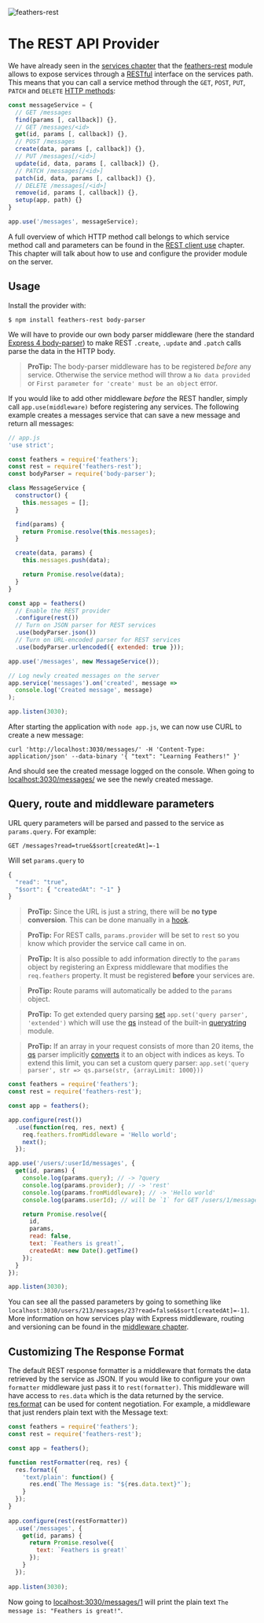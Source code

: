 ![feathers-rest](/img/header-provider-rest.jpg)

# The REST API Provider

We have already seen in the [services chapter](../services/readme.md) that the [feathers-rest](https://github.com/feathersjs/feathers-rest) module allows to expose services through a [RESTful](https://en.wikipedia.org/wiki/Representational_state_transfer) interface on the services path. This means that you can call a service method through the `GET`, `POST`, `PUT`, `PATCH` and `DELETE` [HTTP methods](https://en.wikipedia.org/wiki/Hypertext_Transfer_Protocol):

```js
const messageService = {
  // GET /messages
  find(params [, callback]) {},
  // GET /messages/<id>
  get(id, params [, callback]) {},
  // POST /messages
  create(data, params [, callback]) {},
  // PUT /messages[/<id>]
  update(id, data, params [, callback]) {},
  // PATCH /messages[/<id>]
  patch(id, data, params [, callback]) {},
  // DELETE /messages[/<id>]
  remove(id, params [, callback]) {},
  setup(app, path) {}
}

app.use('/messages', messageService);
```

A full overview of which HTTP method call belongs to which service method call and parameters can be found in the [REST client use](../clients/rest.md) chapter. This chapter will talk about how to use and configure the provider module on the server.

## Usage

Install the provider with:

```
$ npm install feathers-rest body-parser
```

We will have to provide our own body parser middleware (here the standard [Express 4 body-parser](https://github.com/expressjs/body-parser)) to make REST `.create`, `.update` and `.patch` calls parse the data in the HTTP body.

> **ProTip:** The body-parser middleware has to be registered _before_ any service. Otherwise the service method will throw a `No data provided` or `First parameter for 'create' must be an object` error.

If you would like to add other middleware _before_ the REST handler, simply call `app.use(middleware)` before registering any services. The following example creates a messages service that can save a new message and return all messages:

```js
// app.js
'use strict';

const feathers = require('feathers');
const rest = require('feathers-rest');
const bodyParser = require('body-parser');

class MessageService {
  constructor() {
    this.messages = [];
  }

  find(params) {
    return Promise.resolve(this.messages);
  }

  create(data, params) {
    this.messages.push(data);

    return Promise.resolve(data);
  }
}

const app = feathers()
  // Enable the REST provider
  .configure(rest())
  // Turn on JSON parser for REST services
  .use(bodyParser.json())
  // Turn on URL-encoded parser for REST services
  .use(bodyParser.urlencoded({ extended: true }));

app.use('/messages', new MessageService());

// Log newly created messages on the server
app.service('messages').on('created', message => 
  console.log('Created message', message)
);

app.listen(3030);
```

After starting the application with `node app.js`, we can now use CURL to create a new message:

```
curl 'http://localhost:3030/messages/' -H 'Content-Type: application/json' --data-binary '{ "text": "Learning Feathers!" }'
```

And should see the created message logged on the console. When going to [localhost:3030/messages/](http://localhost:3030/messages/) we see the newly created message.

## Query, route and middleware parameters

URL query parameters will be parsed and passed to the service as `params.query`. For example:

```
GET /messages?read=true&$sort[createdAt]=-1
```

Will set `params.query` to

```js
{
  "read": "true",
  "$sort": { "createdAt": "-1" }
}
```

> **ProTip:** Since the URL is just a string, there will be **no type conversion**. This can be done manually in a [hook](../hooks/readme.md).

<!-- -->

> **ProTip:** For REST calls, `params.provider` will be set to `rest` so you know which provider the service call came in on.

<!-- -->

> **ProTip:** It is also possible to add information directly to the `params` object by registering an Express middleware that modifies the `req.feathers` property. It must be registered **before** your services are.

<!-- -->

> **ProTip:** Route params will automatically be added to the `params` object.

<!-- -->

> **ProTip:** To get extended query parsing [set](http://expressjs.com/en/4x/api.html#app.set) `app.set('query parser', 'extended')` which will use the [qs](https://www.npmjs.com/package/qs) instead of the built-in [querystring](https://nodejs.org/api/querystring.html) module.

<!-- -->

> **ProTip:** If an array in your request consists of more than 20 items, the [qs](https://www.npmjs.com/package/qs) parser implicitly [converts](https://github.com/ljharb/qs#parsing-arrays) it  to an object with indices as keys. To extend this limit, you can set a custom query parser: `app.set('query parser', str => qs.parse(str, {arrayLimit: 1000}))`

```js
const feathers = require('feathers');
const rest = require('feathers-rest');

const app = feathers();

app.configure(rest())
  .use(function(req, res, next) {
    req.feathers.fromMiddleware = 'Hello world';
    next();
  });

app.use('/users/:userId/messages', {
  get(id, params) {
    console.log(params.query); // -> ?query
    console.log(params.provider); // -> 'rest'
    console.log(params.fromMiddleware); // -> 'Hello world'
    console.log(params.userId); // will be `1` for GET /users/1/messages

    return Promise.resolve({
      id,
      params,
      read: false,
      text: `Feathers is great!`,
      createdAt: new Date().getTime()
    });
  }
});

app.listen(3030);
```

You can see all the passed parameters by going to something like `localhost:3030/users/213/messages/23?read=false&$sort[createdAt]=-1]`. More information on how services play with Express middleware, routing and versioning can be found in the [middleware chapter](../middleware/readme.md).

## Customizing The Response Format

The default REST response formatter is a middleware that formats the data retrieved by the service as JSON. If you would like to configure your own `formatter` middleware just pass it to `rest(formatter)`. This middleware will have access to `res.data` which is the data returned by the service. [res.format](http://expressjs.com/en/4x/api.html#res.format) can be used for content negotiation. For example, a middleware that just renders plain text with the Message text:

```js
const feathers = require('feathers');
const rest = require('feathers-rest');

const app = feathers();

function restFormatter(req, res) {
  res.format({
    'text/plain': function() {
      res.end(`The Message is: "${res.data.text}"`);
    }
  });
}
  
app.configure(rest(restFormatter))
  .use('/messages', {
    get(id, params) {
      return Promise.resolve({
        text: `Feathers is great!`
      });
    }
  });
  
app.listen(3030);
```

Now going to [localhost:3030/messages/1](http://localhost:3030/messages/1) will print the plain text `The message is: "Feathers is great!"`.
